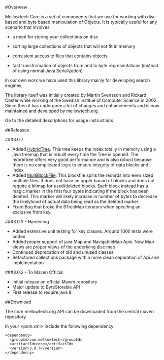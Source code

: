 #Overview

Mellowtech Core is a set of components that we use for working with disc based
and byte based manipulation of Objects. It is typically useful for any scenario
that involves

* a need for storing your collections on disc

* sorting large collections of objects that will not fit in memory

* consistent access to files that contains objects

* fast transformation of objects from and to byte representations (instead of using normal Java Serialization)

In our own work we have used this library mainly for developing search engines.

The library itself was initially created by Martin Svensson and Rickard Cöster while
working at the Swedish Institue of Computer Science in 2002. Since then it has undergone
a lot of changes and enhancements and is now maintained and developed by mellowtech.org.

Go to the detailed descriptions for usage instructions

##Releases

###3.0.7
* Added [HybridTree](https://github.com/msvens/mellowtech-core/blob/master/src/main/java/org/mellowtech/core/collections/impl/HybridTree.java). This tree
keeps the index totally in memory using a java treemap that is rebuilt every time the Tree is opened. The
hybridtree offers very good performance and is also robust because there is no complicated logic to ensure
integrity of data blocks and index
* Added [MultiBlockFile](https://github.com/msvens/mellowtech-core/blob/master/src/main/java/org/mellowtech/core/io/impl/MultiBlockFile.java). This
blockfile splits the records into even sized multiple files. It does not have an upper bound of blocks and
does not require a bitmap for used/deleted blocks. Each block instead has a magic marker in the first four
bytes indicating if the block has been deleted. This marker will likely increase in number of bytes to decrease
the likelyhood of actual data being read as the deleted marker
* Fixed Bug that broke the BTreeMap iterators when specifing an exclusive from key.

###3.0.3 - Hardening
* Added extensive unit testing for key classes. Around 1000 tests were added
* Added proper support of java Map and NavigableMap Apis. Now Map views are proper views of the underlying disc map
* Continued deprecation of old and unused classes
* Refactored collections package with a more clean separation of Api and implementation

###3.0.2 - To Maven Official
* Initial release on official Maven repository
* Major update to ByteStorable API
* First release to require java 8

##Download

The core mellowtech.org API can be downloaded from the central maven repository


In your <pom.xml> include the following dependency


```
<dependency>
  <groupId>com.mellowtech</groupId>
  <artifactId>core</artifactId>
  <version>3.0.7</version>
</dependency>
```





